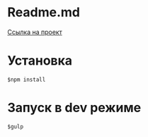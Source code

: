 # Readme.md

[Ссылка на проект](https://semenov-vldr.github.io/go-to-dili/)

# Установка

`$npm install`

# Запуск в dev режиме

`$gulp`
